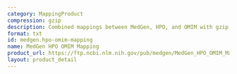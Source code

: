 ```yaml
---
category: MappingProduct
compression: gzip
description: Combined mappings between MedGen, HPO, and OMIM with gzip compression
format: txt
id: medgen.hpo-omim-mapping
name: MedGen HPO OMIM Mapping
product_url: https://ftp.ncbi.nlm.nih.gov/pub/medgen/MedGen_HPO_OMIM_Mapping.txt.gz
layout: product_detail
---
```


